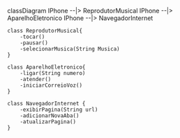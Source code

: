 classDiagram
    IPhone --|> ReprodutorMusical 
    IPhone --|> AparelhoEletronico 
    IPhone --|> NavegadorInternet 
    
    class ReprodutorMusical{
        -tocar()
        -pausar()
        -selecionarMusica(String Musica)
    }

    class AparelhoEletronico{
        -ligar(String numero)
        -atender()
        -iniciarCorreioVoz()
    }

    class NavegadorInternet {
        -exibirPagina(String url)
        -adicionarNovaAba()
        -atualizarPagina()
    }
